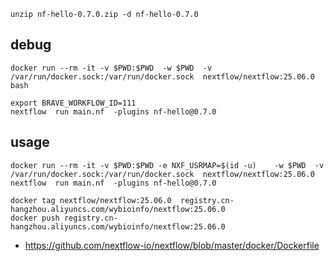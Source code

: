 
```
unzip nf-hello-0.7.0.zip -d nf-hello-0.7.0
```

## debug
```
docker run --rm -it -v $PWD:$PWD  -w $PWD  -v /var/run/docker.sock:/var/run/docker.sock  nextflow/nextflow:25.06.0  bash
```
```
export BRAVE_WORKFLOW_ID=111
nextflow  run main.nf  -plugins nf-hello@0.7.0
```
## usage
```
docker run --rm -it -v $PWD:$PWD -e NXF_USRMAP=$(id -u)    -w $PWD  -v /var/run/docker.sock:/var/run/docker.sock  nextflow/nextflow:25.06.0  nextflow  run main.nf  -plugins nf-hello@0.7.0
```

```
docker tag nextflow/nextflow:25.06.0  registry.cn-hangzhou.aliyuncs.com/wybioinfo/nextflow:25.06.0
docker push registry.cn-hangzhou.aliyuncs.com/wybioinfo/nextflow:25.06.0
```

+ <https://github.com/nextflow-io/nextflow/blob/master/docker/Dockerfile>